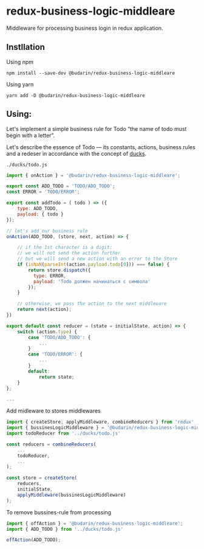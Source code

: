# redux-business-logic-middleare

Middleware for processing business login in redux application.

## Instllation

Using npm

```shell
npm install --save-dev @budarin/redux-business-logic-middleare
```

Using yarn

```shell
yarn add -D @budarin/redux-business-logic-middleare
```

## Using:

Let's implement a simple business rule for Todo “the name of todo must begin with a letter”.

Let's describe the essence of Todo — its constants, actions, business rules and a redeser in accordance with the concept of [ducks](https://github.com/erikras/ducks-modular-redux).

`./ducks/todo.js`

```js
import { onAction } = '@budarin/redux-business-logic-middleare';

export const ADD_TODO = 'TODO/ADD_TODO';
const ERROR = 'TODO/ERROR';

export const addTodo = ( todo ) => ({
    type: ADD_TODO,
    payload: { todo }
});

// let's add our business rule
onAction(ADD_TODO, (store, next, action) => {

    // if the 1st character is a digit:
    // we will not send the action further
    // but we will send a new action with an error to the Store
    if (isNaN(parseInt(action.payload.todo[0])) === false) {
        return store.dispatch({
          type: ERROR, 
          payload: 'Todo должен начинаться с символа' 
        });
    }

    // otherwise, we pass the action to the next middleware
    return next(action);
})

export default const reducer = (state = initialState, action) => {
    switch (action.type) {
        case 'TODO/ADD_TODO': {
            ...
        }
        case 'TODO/ERROR': {
            ...
        }
        default:
            return state;
    }
};

...
```

Add midleware to stores middlewares

```js
import { createStore, applyMiddleware, combineReducers } from 'redux'
import { bussinesLogicMiddleware } = '@budarin/redux-business-logic-middleare';
import todoReducer from '../ducks/todo.js'

const reducers = combineReducers(
    ...
    todoReducer,
    ...
);

const store = createStore(
    reducers, 
    initialState, 
    applyMiddleware(bussinesLogicMiddleware)
);
```

To remove bussines-rule from processing

```js
import { offAction } = '@budarin/redux-business-logic-middleare';
import { ADD_TODO } from '../ducks/todo.js'

offAction(ADD_TODO);
```
